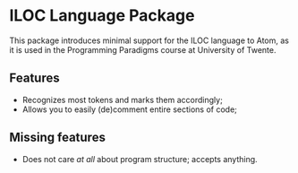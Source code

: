 # ILOC Language Package
This package introduces minimal support for the ILOC language to Atom, as it is used in the Programming Paradigms course at University of Twente.

## Features
- Recognizes most tokens and marks them accordingly;
- Allows you to easily (de)comment entire sections of code;

## Missing features
- Does not care _at all_ about program structure; accepts anything.
